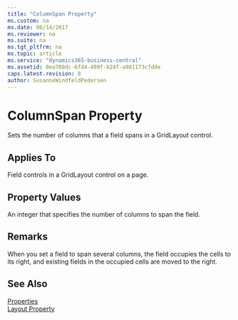```yaml
---
title: "ColumnSpan Property"
ms.custom: na
ms.date: 06/14/2017
ms.reviewer: na
ms.suite: na
ms.tgt_pltfrm: na
ms.topic: article
ms.service: "dynamics365-business-central"
ms.assetid: 0ea708dc-6fd4-499f-b24f-a981173cfdde
caps.latest.revision: 8
author: SusanneWindfeldPedersen
---
```


# ColumnSpan Property
Sets the number of columns that a field spans in a GridLayout control.  
  
## Applies To  
Field controls in a GridLayout control on a page.  
  
## Property Values  
An integer that specifies the number of columns to span the field.  
  
## Remarks  
When you set a field to span several columns, the field occupies the cells to its right, and existing fields in the occupied cells are moved to the right. 
<!-- 
For example, the following figure illustrates a GridLayout control that consists of four fields arranged in two rows. --> 

## See Also    
[Properties](devenv-properties.md)  
[Layout Property](devenv-layout-property.md)  
  